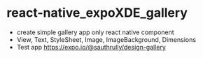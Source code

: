 # react-native_expoXDE_gallery
- create simple gallery app only react native component
- View, Text, StyleSheet, Image, ImageBackground, Dimensions
- Test app https://expo.io/@sauthrully/design-gallery
